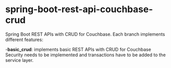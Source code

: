 # spring-boot-rest-api-couchbase-crud
Spring Boot REST APIs with CRUD for Couchbase. Each branch implements different features:

-**basic_crud**: implements basic REST APIs with CRUD for Couchbase
Security needs to be implemented and transactions have to be added to the service layer.
